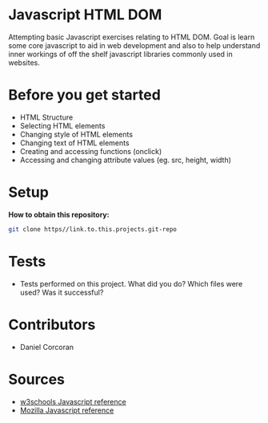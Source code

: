 # Javascript HTML DOM
Attempting basic Javascript exercises relating to HTML DOM. Goal is learn some core javascript to aid in web development and also to help understand inner workings of off the shelf javascript libraries commonly used in websites.

# Before you get started
- HTML Structure
- Selecting HTML elements
- Changing style of HTML elements
- Changing text of HTML elements
- Creating and accessing functions (onclick)
- Accessing and changing attribute values (eg. src, height, width)


# Setup
**How to obtain this repository:**
```sh
git clone https//link.to.this.projects.git-repo
```
# Tests
- Tests performed on this project. What did you do? Which files were used? Was it successful?

# Contributors
- Daniel Corcoran

# Sources
- [w3schools Javascript reference](https://www.w3schools.com/)
- [Mozilla Javascript reference](https://developer.mozilla.org/en-US/docs/Web/JavaScript/Reference)